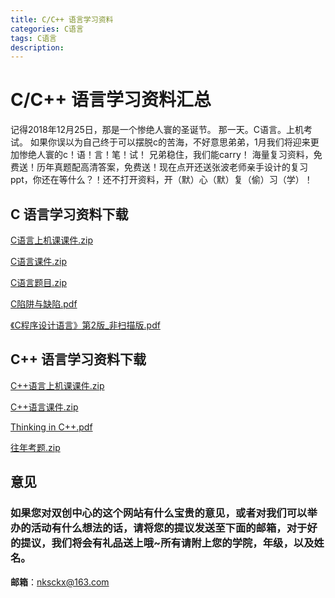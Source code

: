 ```yaml
---
title: C/C++ 语言学习资料
categories: C语言
tags: C语言
description: 
---
```


# C/C++ 语言学习资料汇总

记得2018年12月25日，那是一个惨绝人寰的圣诞节。
那一天。C语言。上机考试。
如果你误以为自己终于可以摆脱c的苦海，不好意思弟弟，1月我们将迎来更加惨绝人寰的c！语！言！笔！试！
兄弟稳住，我们能carry！
海量复习资料，免费送！历年真题配高清答案，免费送！现在点开还送张波老师亲手设计的复习ppt，你还在等什么？！还不打开资料，开（默）心（默）复（偷）习（学）！

<!--more-->

## C 语言学习资料下载

[C语言上机课课件.zip](https://gitee.com/nksckx/cyuyan/raw/master/C语言上机课课件.zip)

[C语言课件.zip](https://gitee.com/nksckx/cyuyan/raw/master/C语言课件.zip)

[C语言题目.zip](https://gitee.com/nksckx/cyuyan/raw/master/C语言题目.zip)

[C陷阱与缺陷.pdf](https://gitee.com/nksckx/cyuyan/raw/master/C陷阱与缺陷.pdf)

[《C程序设计语言》第2版_非扫描版.pdf](https://gitee.com/nksckx/cyuyan/raw/master/《C程序设计语言》第2版_非扫描版.pdf)


## C++ 语言学习资料下载

[C++语言上机课课件.zip](https://gitee.com/nksckx/cyuyan/raw/master/C++语言上机课课件.zip)

[C++语言课件.zip](https://gitee.com/nksckx/cyuyan/raw/master/C++语言课件.zip)

[Thinking in C++.pdf](https://gitee.com/nksckx/cyuyan/raw/master/Thinking%20in%20C++.pdf)

[往年考题.zip](https://gitee.com/nksckx/cyuyan/raw/master/往年考题.zip)


## 意见

### 如果您对双创中心的这个网站有什么宝贵的意见，或者对我们可以举办的活动有什么想法的话，请将您的提议发送至下面的邮箱，对于好的提议，我们将会有礼品送上哦~所有请附上您的学院，年级，以及姓名。

**邮箱**：nksckx@163.com
